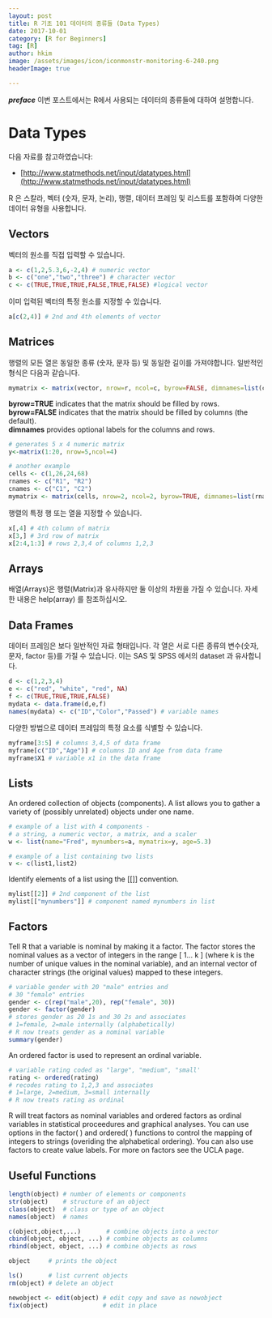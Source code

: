 ```yaml
---
layout: post  
title: R 기초 101 데이터의 종류들 (Data Types)  
date: 2017-10-01  
category: [R for Beginners]  
tag: [R]  
author: hkim  
image: /assets/images/icon/iconmonstr-monitoring-6-240.png
headerImage: true

---
```


***preface*** 이번 포스트에서는 R에서 사용되는 데이터의 종류들에 대하여 설명합니다.

# Data Types

다음 자료를 참고하였습니다:  
- [http://www.statmethods.net/input/datatypes.html](http://www.statmethods.net/input/datatypes.html)

R 은 스칼라, 벡터 (숫자, 문자, 논리), 행렬, 데이터 프레임 및 리스트를 포함하여 다양한 데이터 유형을 사용합니다.


## Vectors

벡터의 원소를 직접 입력할 수 있습니다.

```r
a <- c(1,2,5.3,6,-2,4) # numeric vector
b <- c("one","two","three") # character vector
c <- c(TRUE,TRUE,TRUE,FALSE,TRUE,FALSE) #logical vector
```

이미 입력된 벡터의 특정 원소를 지정할 수 있습니다.

```r
a[c(2,4)] # 2nd and 4th elements of vector
```

## Matrices

행렬의 모든 열은 동일한 종류 (숫자, 문자 등) 및 동일한 길이를 가져야합니다. 일반적인 형식은 다음과 같습니다.

```r
mymatrix <- matrix(vector, nrow=r, ncol=c, byrow=FALSE, dimnames=list(char_vector_rownames, char_vector_colnames))  
```

**byrow=TRUE** indicates that the matrix should be filled by rows.  
**byrow=FALSE** indicates that the matrix should be filled by columns (the default).  
**dimnames** provides optional labels for the columns and rows.  

```r
# generates 5 x 4 numeric matrix
y<-matrix(1:20, nrow=5,ncol=4)

# another example
cells <- c(1,26,24,68)
rnames <- c("R1", "R2")
cnames <- c("C1", "C2")
mymatrix <- matrix(cells, nrow=2, ncol=2, byrow=TRUE, dimnames=list(rnames, cnames))
```

행렬의 특정 행 또는 열을 지정할 수 있습니다.

```r
x[,4] # 4th column of matrix
x[3,] # 3rd row of matrix
x[2:4,1:3] # rows 2,3,4 of columns 1,2,3
```

## Arrays

배열(Arrays)은 행렬(Matrix)과 유사하지만 둘 이상의 차원을 가질 수 있습니다. 자세한 내용은 help(array) 를 참조하십시오.


## Data Frames

데이터 프레임은 보다 일반적인 자료 형태입니다. 각 열은 서로 다른 종류의 변수(숫자, 문자, factor 등)를 가질 수 있습니다. 이는 SAS 및 SPSS 에서의 dataset 과 유사합니다.

```r
d <- c(1,2,3,4)
e <- c("red", "white", "red", NA)
f <- c(TRUE,TRUE,TRUE,FALSE)
mydata <- data.frame(d,e,f)
names(mydata) <- c("ID","Color","Passed") # variable names
```

다양한 방법으로 데이터 프레임의 특정 요소를 식별할 수 있습니다.

```r
myframe[3:5] # columns 3,4,5 of data frame
myframe[c("ID","Age")] # columns ID and Age from data frame
myframe$X1 # variable x1 in the data frame
```

## Lists

An ordered collection of objects (components). A list allows you to gather a variety of (possibly unrelated) objects under one name.

```r
# example of a list with 4 components -
# a string, a numeric vector, a matrix, and a scaler
w <- list(name="Fred", mynumbers=a, mymatrix=y, age=5.3)

# example of a list containing two lists
v <- c(list1,list2)
```

Identify elements of a list using the [[]] convention.

```r
mylist[[2]] # 2nd component of the list
mylist[["mynumbers"]] # component named mynumbers in list
```

## Factors

Tell R that a variable is nominal  by making it a factor. The factor stores the nominal values as a vector of integers in the range [ 1... k ] (where k is the number of unique values in the nominal variable), and an internal vector of character strings (the original values) mapped to these integers.

```r
# variable gender with 20 "male" entries and
# 30 "female" entries
gender <- c(rep("male",20), rep("female", 30))
gender <- factor(gender)
# stores gender as 20 1s and 30 2s and associates
# 1=female, 2=male internally (alphabetically)
# R now treats gender as a nominal variable
summary(gender)
```

An ordered factor is used to represent an ordinal variable.

```r
# variable rating coded as "large", "medium", "small'
rating <- ordered(rating)
# recodes rating to 1,2,3 and associates
# 1=large, 2=medium, 3=small internally
# R now treats rating as ordinal
```

R will treat factors as nominal variables and ordered factors as ordinal variables in statistical proceedures and graphical analyses. You can use options in the factor( ) and ordered( ) functions to control the mapping of integers to strings (overiding the alphabetical ordering). You can also use factors to create value labels. For more on factors see the UCLA page.

## Useful Functions

```r
length(object) # number of elements or components
str(object)    # structure of an object
class(object)  # class or type of an object
names(object)  # names

c(object,object,...)       # combine objects into a vector
cbind(object, object, ...) # combine objects as columns
rbind(object, object, ...) # combine objects as rows

object     # prints the object

ls()       # list current objects
rm(object) # delete an object

newobject <- edit(object) # edit copy and save as newobject
fix(object)               # edit in place
```
